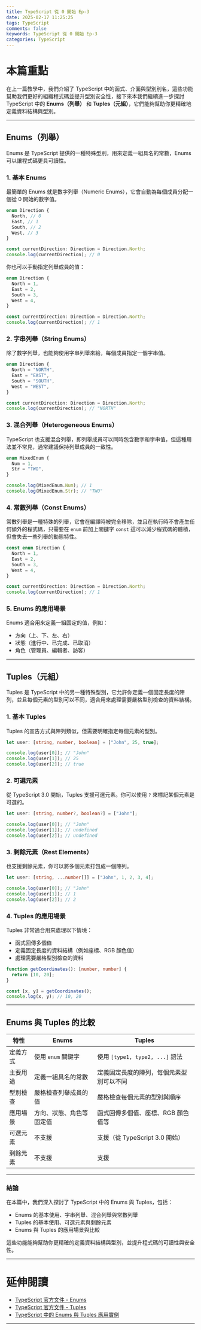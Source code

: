 ```yaml
---
title: TypeScript 從 0 開始 Ep-3
date: 2025-02-17 11:25:25
tags: TypeScript
comments: false
keywords: TypeScript 從 0 開始 Ep-3
categories: TypeScript
---
```


# 本篇重點

在上一篇教學中，我們介紹了 TypeScript 中的函式、介面與型別別名，這些功能幫助我們更好的組織程式碼並提升型別安全性，接下來本我們繼續進一步探討 TypeScript 中的 **Enums（列舉）** 和 **Tuples（元組）**，它們能夠幫助你更精確地定義資料結構與型別。

---

## Enums（列舉）

Enums 是 TypeScript 提供的一種特殊型別，用來定義一組具名的常數，Enums 可以讓程式碼更具可讀性。

### 1. 基本 Enums

最簡單的 Enums 就是數字列舉（Numeric Enums），它會自動為每個成員分配一個從 0 開始的數字值。

```typescript
enum Direction {
  North, // 0
  East, // 1
  South, // 2
  West, // 3
}

const currentDirection: Direction = Direction.North;
console.log(currentDirection); // 0
```

你也可以手動指定列舉成員的值：

```typescript
enum Direction {
  North = 1,
  East = 2,
  South = 3,
  West = 4,
}

const currentDirection: Direction = Direction.North;
console.log(currentDirection); // 1
```

### 2. 字串列舉（String Enums）

除了數字列舉，也能夠使用字串列舉來給，每個成員指定一個字串值。

```typescript
enum Direction {
  North = "NORTH",
  East = "EAST",
  South = "SOUTH",
  West = "WEST",
}

const currentDirection: Direction = Direction.North;
console.log(currentDirection); // "NORTH"
```

### 3. 混合列舉（Heterogeneous Enums）

TypeScript 也支援混合列舉，即列舉成員可以同時包含數字和字串值，但這種用法並不常見，通常建議保持列舉成員的一致性。

```typescript
enum MixedEnum {
  Num = 1,
  Str = "TWO",
}

console.log(MixedEnum.Num); // 1
console.log(MixedEnum.Str); // "TWO"
```

### 4. 常數列舉（Const Enums）

常數列舉是一種特殊的列舉，它會在編譯時被完全移除，並且在執行時不會產生任何額外的程式碼，只需要在 `enum` 前加上關鍵字 `const` 這可以減少程式碼的體積，但會失去一些列舉的動態特性。

```typescript
const enum Direction {
  North = 1,
  East = 2,
  South = 3,
  West = 4,
}

const currentDirection: Direction = Direction.North;
console.log(currentDirection); // 1
```

### 5. Enums 的應用場景

Enums 適合用來定義一組固定的值，例如：

- 方向（上、下、左、右）
- 狀態（進行中、已完成、已取消）
- 角色（管理員、編輯者、訪客）

---

## Tuples（元組）

Tuples 是 TypeScript 中的另一種特殊型別，它允許你定義一個固定長度的陣列，並且每個元素的型別可以不同，適合用來處理需要嚴格型別檢查的資料結構。

### 1. 基本 Tuples

Tuples 的宣告方式與陣列類似，但需要明確指定每個元素的型別。

```typescript
let user: [string, number, boolean] = ["John", 25, true];

console.log(user[0]); // "John"
console.log(user[1]); // 25
console.log(user[2]); // true
```

### 2. 可選元素

從 TypeScript 3.0 開始，Tuples 支援可選元素。你可以使用 `?` 來標記某個元素是可選的。

```typescript
let user: [string, number?, boolean?] = ["John"];

console.log(user[0]); // "John"
console.log(user[1]); // undefined
console.log(user[2]); // undefined
```

### 3. 剩餘元素（Rest Elements）

也支援剩餘元素，你可以將多個元素打包成一個陣列。

```typescript
let user: [string, ...number[]] = ["John", 1, 2, 3, 4];

console.log(user[0]); // "John"
console.log(user[1]); // 1
console.log(user[2]); // 2
```

### 4. Tuples 的應用場景

Tuples 非常適合用來處理以下情境：

- 函式回傳多個值
- 定義固定長度的資料結構（例如座標、RGB 顏色值）
- 處理需要嚴格型別檢查的資料

```typescript
function getCoordinates(): [number, number] {
  return [10, 20];
}

const [x, y] = getCoordinates();
console.log(x, y); // 10, 20
```

---

## Enums 與 Tuples 的比較

| 特性     | Enums                    | Tuples                                   |
| -------- | ------------------------ | ---------------------------------------- |
| 定義方式 | 使用 `enum` 關鍵字       | 使用 `[type1, type2, ...]` 語法          |
| 主要用途 | 定義一組具名的常數       | 定義固定長度的陣列，每個元素型別可以不同 |
| 型別檢查 | 嚴格檢查列舉成員的值     | 嚴格檢查每個元素的型別與順序             |
| 應用場景 | 方向、狀態、角色等固定值 | 函式回傳多個值、座標、RGB 顏色值等       |
| 可選元素 | 不支援                   | 支援（從 TypeScript 3.0 開始）           |
| 剩餘元素 | 不支援                   | 支援                                     |

---

### **結論**

在本篇中，我們深入探討了 TypeScript 中的 Enums 與 Tuples，包括：

- Enums 的基本使用、字串列舉、混合列舉與常數列舉
- Tuples 的基本使用、可選元素與剩餘元素
- Enums 與 Tuples 的應用場景與比較

這些功能能夠幫助你更精確的定義資料結構與型別，並提升程式碼的可讀性與安全性。

---

# 延伸閱讀

- [TypeScript 官方文件 - Enums](https://www.typescriptlang.org/docs/handbook/enums.html)
- [TypeScript 官方文件 - Tuples](https://www.typescriptlang.org/docs/handbook/2/objects.html#tuple-types)
- [TypeScript 中的 Enums 與 Tuples 應用實例](https://www.typescriptlang.org/docs/handbook/advanced-types.html)

---
